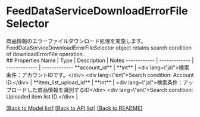 # FeedDataServiceDownloadErrorFileSelector

<div lang=\"ja\">商品情報のエラーファイルダウンロード処理を実施します。</div> <div lang=\"en\">FeedDataServiceDownloadErrorFileSelector object retains search condition of downloadErrorFile operation.</div> 
## Properties
Name | Type | Description | Notes
------------ | ------------- | ------------- | -------------
**account_id** | **int** | &lt;div lang&#x3D;\&quot;ja\&quot;&gt;検索条件：アカウントIDです。&lt;/div&gt; &lt;div lang&#x3D;\&quot;en\&quot;&gt;Search condition: Account ID.&lt;/div&gt;  | 
**item_list_upload_id** | **int** | &lt;div lang&#x3D;\&quot;ja\&quot;&gt;検索条件：アップロードした商品情報を識別するID&lt;/div&gt; &lt;div lang&#x3D;\&quot;en\&quot;&gt;Search condition: Uploaded item list ID.&lt;/div&gt;  | 

[[Back to Model list]](../README.md#documentation-for-models) [[Back to API list]](../README.md#documentation-for-api-endpoints) [[Back to README]](../README.md)


